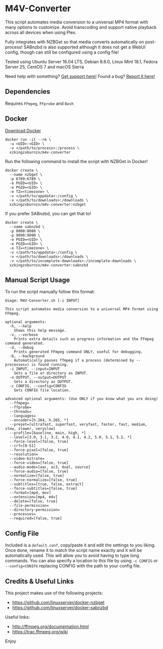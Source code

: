 M4V-Converter
==============
This script automates media conversion to a universal MP4 format with many options to customize. Avoid transcoding and support native playback across all devices when using Plex.

Fully integrates with NZBGet so that media converts automatically on post-process! SABnzbd is also supported although it does not get a WebUI config, though can still be configured using a config file!

Tested using Ubuntu Server 16.04 LTS, Debian 8.6.0, Linux Mint 18.1, Fedora Server 25, CentOS 7 and macOS Sierra

Need help with something? [Get support here!](https://digiex.net/threads/m4v-converter-convert-your-media-to-a-universal-format-nzbget-sabnzbd-automation-linux-macos.14997/) Found a bug? [Report it here!](https://github.com/Digiex/M4V-Converter/issues/new)

Dependencies
-------------
Requires `FFmpeg`, `FFprobe` and `Bash`

Docker
-------
[Download Docker](https://store.docker.com/search?type=edition&offering=community) 

```
docker run -it --rm \
  -u <UID>:<GID> \
  -v </path/to/process>:/process \
  xzkingzxburnzx/m4v-converter
```
Run the following command to install the script with NZBGet in Docker!

```
docker create \
  --name nzbget \
  -p 6789:6789 \
  -e PUID=<UID> \
  -e PGID=<GID> \
  -e TZ=<timezone> \
  -v </path/to/appdata>:/config \
  -v </path/to/downloads>:/downloads \
  xzkingzxburnzx/m4v-converter:nzbget
```
If you prefer SABnzbd, you can get that to!

```
docker create \
  --name sabnzbd \
  -p 8080:8080 \
  -p 9090:9090 \
  -e PUID=<UID> \
  -e PGID=<GID> \
  -e TZ=<timezone> \
  -v </path/to/appdata>:/config \
  -v </path/to/downloads>:/downloads \
  -v </path/to/incomplete-downloads>:/incomplete-downloads \
  xzkingzxburnzx/m4v-converter:sabnzbd
```

Manual Script Usage
--------------------
To run the script manually follow this format:
```
Usage: M4V-Converter.sh [-i INPUT]

This script automates media conversion to a universal MP4 format using FFmpeg.

optional arguments:
  -h, --help
    Shows this help message.
  -v, --verbose
    Prints extra details such as progress information and the FFmpeg command generated.
  -d, --debug
    Prints generated FFmpeg command ONLY, useful for debugging.
  -b, --background
    Automatically pauses ffmpeg if a process (determined by --processes=) is found running.
  -i INPUT, --input=INPUT
    Sets a file or directory as INPUT.
  -o OUTPUT, --output=OUTPUT
    Sets a directory as OUTPUT.
  -c CONFIG, --config=CONFIG
    Sets CONFIG file location.

advanced optional arguments: (Use ONLY if you know what you are doing)
  --ffmpeg=
  --ffprobe=
  --threads=
  --languages=
  --encoder=[h.264, h.265, *]
  --preset=[ultrafast, superfast, veryfast, faster, fast, medium, slow, slower, veryslow]
  --profile=[baseline, main, high, *]
  --level=[3.0, 3.1, 3.2, 4.0, 4.1, 4.2, 5.0, 5.1, 5.2, *]
  --force-level=[false, true]
  --crf=[0-51]
  --force-pixel=[false, true]
  --resolution=
  --video-bitrate=
  --force-video=[false, true]
  --audio-mode=[aac, ac3, dual, source]
  --force-audio=[false, true]
  --normalize=[false, true]
  --force-normalize=[false, true]
  --subtitles=[true, false, extract]
  --force-subtitles=[false, true]
  --format=[mp4, mov]
  --extension=[mp4, m4v]
  --delete=[false, true]
  --file-permission=
  --directory-permission=
  --processes=
  --required=[false, true]
```
Config File
------------
Included is a `default.conf`, copy/paste it and edit the settings to you liking. Once done, rename it to match the script name exactly and it will be automatically used. This will allow you to avoid having to type long commands. You can also specify a location to this file by using `-c CONFIG` or `--config=CONIFG` replacing CONFIG with the path to your config file.

Credits & Useful Links
-------------------------
This project makes use of the following projects:
- https://github.com/linuxserver/docker-nzbget
- https://github.com/linuxserver/docker-sabnzbd

Useful links:
- http://ffmpeg.org/documentation.html
- https://trac.ffmpeg.org/wiki

Enjoy
